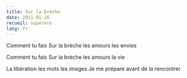 ```yaml
---
title: Sur la brèche
date: 2011-01-26
recueil: superero
lang: fr
---
```


Comment tu fais
Sur la brèche les amours les envies

Comment tu fais
Sur la brèche les amours la vie

La libération les mots les images
Je me prépare avant de la rencontrer
